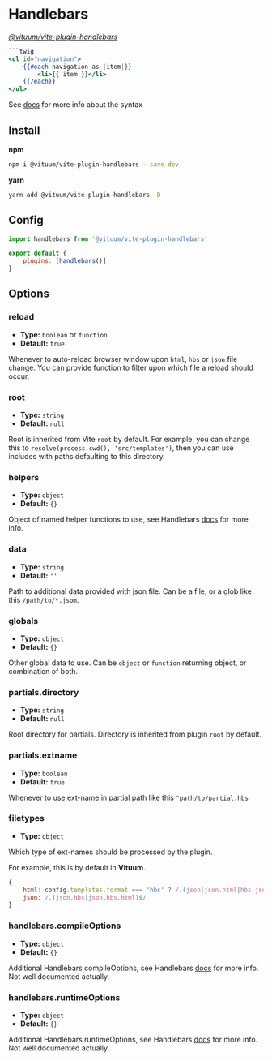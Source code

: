 # Handlebars
_[@vituum/vite-plugin-handlebars](https://github.com/vituum/vite-plugin-handlebars)_
```handlebars
```twig
<ul id="navigation">
    {{#each navigation as |item|}}
        <li>{{ item }}</li>
    {{/each}}
</ul>
```

See [docs](https://handlebarsjs.com/) for more info about the syntax

## Install
**npm**
```bash
npm i @vituum/vite-plugin-handlebars --save-dev
```
**yarn**
```bash
yarn add @vituum/vite-plugin-handlebars -D
```

## Config
```javascript
import handlebars from '@vituum/vite-plugin-handlebars'

export default {
    plugins: [handlebars()]
}
```

## Options

### reload
- **Type:** `boolean` or `function`
- **Default:** `true`

Whenever to auto-reload browser window upon `html`, `hbs` or `json` file change. You can provide function to filter upon which file a reload should occur.

### root
- **Type:** `string`
- **Default:** `null`

Root is inherited from Vite `root` by default. For example, you can change this to `resolve(process.cwd(), 'src/templates')`, then you can use includes with paths defaulting to this directory.

### helpers
- **Type:** `object`
- **Default:** `{}`

Object of named helper functions to use, see Handlebars [docs](https://handlebarsjs.com/api-reference/helpers.html) for more info.

### data
- **Type:** `string`
- **Default:** `''`

Path to additional data provided with json file. Can be a file, or a glob like this `/path/to/*.jsom`.

### globals
- **Type:** `object`
- **Default:** `{}`

Other global data to use. Can be `object` or `function` returning object, or combination of both.

### partials.directory
- **Type:** `string`
- **Default:** `null`

Root directory for partials. Directory is inherited from plugin `root` by default.

### partials.extname
- **Type:** `boolean`
- **Default:** `true`

Whenever to use ext-name in partial path like this `"path/to/partial.hbs`

### filetypes
- **Type:** `object`

Which type of ext-names should be processed by the plugin.

For example, this is by default in **Vituum**.

```javascript
{
    html: config.templates.format === 'hbs' ? /.(json|json.html|hbs.json|hbs.json.html|hbs|hbs.html)$/ : /.(hbs.json|hbs.json.html|hbs|hbs.html)$/,
    json: /.(json.hbs|json.hbs.html)$/
}
```

### handlebars.compileOptions
- **Type:** `object`
- **Default:** `{}`

Additional Handlebars compileOptions, see Handlebars [docs](https://handlebarsjs.com/api-reference/compilation.html) for more info. Not well documented actually.

### handlebars.runtimeOptions
- **Type:** `object`
- **Default:** `{}`

Additional Handlebars runtimeOptions, see Handlebars [docs](https://handlebarsjs.com/api-reference/runtime-options.html) for more info. Not well documented actually.
